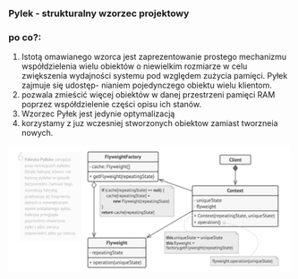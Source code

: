 ### Pylek - strukturalny wzorzec projektowy

### **po co?:**
1. Istotą omawianego wzorca jest zaprezentowanie prostego mechanizmu współdzielenia wielu obiektów o niewielkim rozmiarze w celu zwiększenia wydajności systemu pod względem zużycia pamięci. Pyłek zajmuje się udostęp- nianiem pojedynczego obiektu wielu klientom.
2. pozwala zmieścić więcej obiektów w danej przestrzeni pamięci RAM poprzez współdzielenie części opisu ich stanów.
3. Wzorzec Pyłek jest jedynie optymalizacją
4. korzystamy z juz wczesniej stworzonych obiektow zamiast tworzneia nowych.

![flyweight_uml](./flyweight.png)
